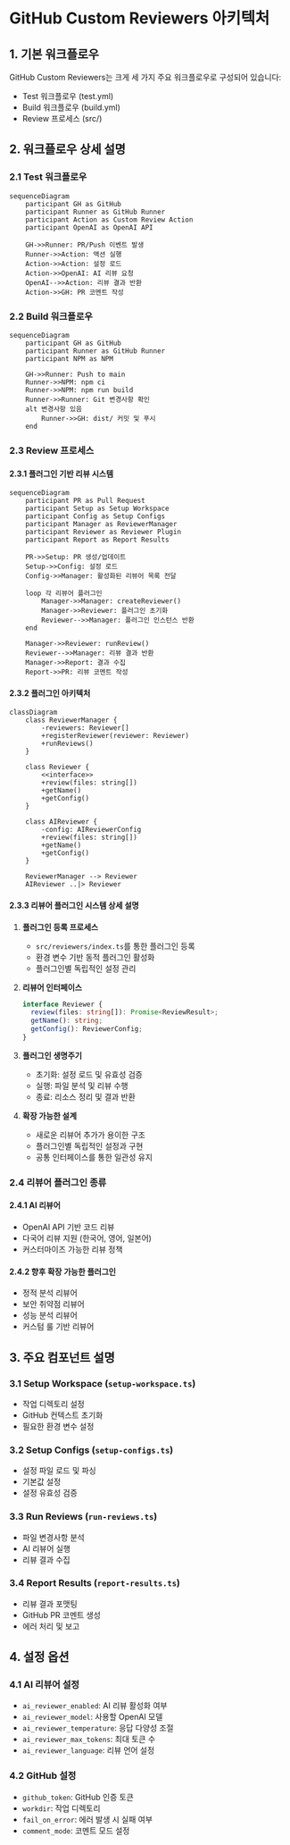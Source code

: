 # GitHub Custom Reviewers 아키텍처

## 1. 기본 워크플로우
GitHub Custom Reviewers는 크게 세 가지 주요 워크플로우로 구성되어 있습니다:
- Test 워크플로우 (test.yml)
- Build 워크플로우 (build.yml)
- Review 프로세스 (src/)

## 2. 워크플로우 상세 설명

### 2.1 Test 워크플로우
```mermaid
sequenceDiagram
    participant GH as GitHub
    participant Runner as GitHub Runner
    participant Action as Custom Review Action
    participant OpenAI as OpenAI API

    GH->>Runner: PR/Push 이벤트 발생
    Runner->>Action: 액션 실행
    Action->>Action: 설정 로드
    Action->>OpenAI: AI 리뷰 요청
    OpenAI-->>Action: 리뷰 결과 반환
    Action->>GH: PR 코멘트 작성
```

### 2.2 Build 워크플로우
```mermaid
sequenceDiagram
    participant GH as GitHub
    participant Runner as GitHub Runner
    participant NPM as NPM

    GH->>Runner: Push to main
    Runner->>NPM: npm ci
    Runner->>NPM: npm run build
    Runner->>Runner: Git 변경사항 확인
    alt 변경사항 있음
        Runner->>GH: dist/ 커밋 및 푸시
    end
```

### 2.3 Review 프로세스

#### 2.3.1 플러그인 기반 리뷰 시스템
```mermaid
sequenceDiagram
    participant PR as Pull Request
    participant Setup as Setup Workspace
    participant Config as Setup Configs
    participant Manager as ReviewerManager
    participant Reviewer as Reviewer Plugin
    participant Report as Report Results

    PR->>Setup: PR 생성/업데이트
    Setup->>Config: 설정 로드
    Config->>Manager: 활성화된 리뷰어 목록 전달
    
    loop 각 리뷰어 플러그인
        Manager->>Manager: createReviewer()
        Manager->>Reviewer: 플러그인 초기화
        Reviewer-->>Manager: 플러그인 인스턴스 반환
    end
    
    Manager->>Reviewer: runReview()
    Reviewer-->>Manager: 리뷰 결과 반환
    Manager->>Report: 결과 수집
    Report->>PR: 리뷰 코멘트 작성
```

#### 2.3.2 플러그인 아키텍처
```mermaid
classDiagram
    class ReviewerManager {
        -reviewers: Reviewer[]
        +registerReviewer(reviewer: Reviewer)
        +runReviews()
    }
    
    class Reviewer {
        <<interface>>
        +review(files: string[])
        +getName()
        +getConfig()
    }
    
    class AIReviewer {
        -config: AIReviewerConfig
        +review(files: string[])
        +getName()
        +getConfig()
    }
    
    ReviewerManager --> Reviewer
    AIReviewer ..|> Reviewer
```

#### 2.3.3 리뷰어 플러그인 시스템 상세 설명

1. **플러그인 등록 프로세스**
   - `src/reviewers/index.ts`를 통한 플러그인 등록
   - 환경 변수 기반 동적 플러그인 활성화
   - 플러그인별 독립적인 설정 관리

2. **리뷰어 인터페이스**
   ```typescript
   interface Reviewer {
     review(files: string[]): Promise<ReviewResult>;
     getName(): string;
     getConfig(): ReviewerConfig;
   }
   ```

3. **플러그인 생명주기**
   - 초기화: 설정 로드 및 유효성 검증
   - 실행: 파일 분석 및 리뷰 수행
   - 종료: 리소스 정리 및 결과 반환

4. **확장 가능한 설계**
   - 새로운 리뷰어 추가가 용이한 구조
   - 플러그인별 독립적인 설정과 구현
   - 공통 인터페이스를 통한 일관성 유지

### 2.4 리뷰어 플러그인 종류

#### 2.4.1 AI 리뷰어
- OpenAI API 기반 코드 리뷰
- 다국어 리뷰 지원 (한국어, 영어, 일본어)
- 커스터마이즈 가능한 리뷰 정책

#### 2.4.2 향후 확장 가능한 플러그인
- 정적 분석 리뷰어
- 보안 취약점 리뷰어
- 성능 분석 리뷰어
- 커스텀 룰 기반 리뷰어

## 3. 주요 컴포넌트 설명

### 3.1 Setup Workspace (`setup-workspace.ts`)
- 작업 디렉토리 설정
- GitHub 컨텍스트 초기화
- 필요한 환경 변수 설정

### 3.2 Setup Configs (`setup-configs.ts`)
- 설정 파일 로드 및 파싱
- 기본값 설정
- 설정 유효성 검증

### 3.3 Run Reviews (`run-reviews.ts`)
- 파일 변경사항 분석
- AI 리뷰어 실행
- 리뷰 결과 수집

### 3.4 Report Results (`report-results.ts`)
- 리뷰 결과 포맷팅
- GitHub PR 코멘트 생성
- 에러 처리 및 보고

## 4. 설정 옵션

### 4.1 AI 리뷰어 설정
- `ai_reviewer_enabled`: AI 리뷰 활성화 여부
- `ai_reviewer_model`: 사용할 OpenAI 모델
- `ai_reviewer_temperature`: 응답 다양성 조절
- `ai_reviewer_max_tokens`: 최대 토큰 수
- `ai_reviewer_language`: 리뷰 언어 설정

### 4.2 GitHub 설정
- `github_token`: GitHub 인증 토큰
- `workdir`: 작업 디렉토리
- `fail_on_error`: 에러 발생 시 실패 여부
- `comment_mode`: 코멘트 모드 설정 